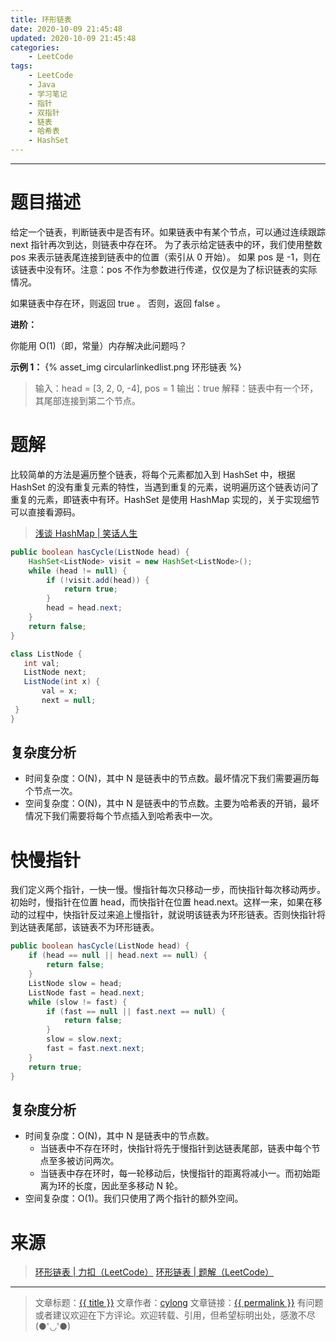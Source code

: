 ```yaml
---
title: 环形链表
date: 2020-10-09 21:45:48
updated: 2020-10-09 21:45:48
categories:
    - LeetCode
tags:
    - LeetCode
    - Java
    - 学习笔记
    - 指针
    - 双指针
    - 链表
    - 哈希表
    - HashSet
---
```

---

# 题目描述

给定一个链表，判断链表中是否有环。如果链表中有某个节点，可以通过连续跟踪 next 指针再次到达，则链表中存在环。 为了表示给定链表中的环，我们使用整数 pos 来表示链表尾连接到链表中的位置（索引从 0 开始）。 如果 pos 是 -1，则在该链表中没有环。注意：pos 不作为参数进行传递，仅仅是为了标识链表的实际情况。

如果链表中存在环，则返回 true 。 否则，返回 false 。

**进阶：**

你能用 O(1)（即，常量）内存解决此问题吗？

**示例 1：**
{% asset_img circularlinkedlist.png 环形链表 %}
> 输入：head = [3, 2, 0, -4], pos = 1
> 输出：true
> 解释：链表中有一个环，其尾部连接到第二个节点。

<!-- more -->

# 题解

比较简单的方法是遍历整个链表，将每个元素都加入到 HashSet 中，根据 HashSet 的没有重复元素的特性，当遇到重复的元素，说明遍历这个链表访问了重复的元素，即链表中有环。HashSet 是使用 HashMap 实现的，关于实现细节可以直接看源码。

> [浅谈 HashMap | 笑话人生][3]

```java
public boolean hasCycle(ListNode head) {
    HashSet<ListNode> visit = new HashSet<ListNode>();
    while (head != null) {
        if (!visit.add(head)) {
            return true;
        }
        head = head.next;
    }
    return false;
}

class ListNode {
   int val;
   ListNode next;
   ListNode(int x) {
       val = x;
       next = null;
 }
}
```

## 复杂度分析

* 时间复杂度：O(N)，其中 N 是链表中的节点数。最坏情况下我们需要遍历每个节点一次。
* 空间复杂度：O(N)，其中 N 是链表中的节点数。主要为哈希表的开销，最坏情况下我们需要将每个节点插入到哈希表中一次。

# 快慢指针

我们定义两个指针，一快一慢。慢指针每次只移动一步，而快指针每次移动两步。初始时，慢指针在位置 head，而快指针在位置 head.next。这样一来，如果在移动的过程中，快指针反过来追上慢指针，就说明该链表为环形链表。否则快指针将到达链表尾部，该链表不为环形链表。

```java
public boolean hasCycle(ListNode head) {
    if (head == null || head.next == null) {
        return false;
    }
    ListNode slow = head;
    ListNode fast = head.next;
    while (slow != fast) {
        if (fast == null || fast.next == null) {
            return false;
        }
        slow = slow.next;
        fast = fast.next.next;
    }
    return true;
}
```

## 复杂度分析

* 时间复杂度：O(N)，其中 N 是链表中的节点数。
  * 当链表中不存在环时，快指针将先于慢指针到达链表尾部，链表中每个节点至多被访问两次。
  * 当链表中存在环时，每一轮移动后，快慢指针的距离将减小一。而初始距离为环的长度，因此至多移动 N 轮。
* 空间复杂度：O(1)。我们只使用了两个指针的额外空间。

# 来源

> [环形链表 | 力扣（LeetCode）][1]
> [环形链表 | 题解（LeetCode）][2]

---

> 文章标题：<a href='{{ permalink }}' title='{{ title }}' >{{ title }}</a>
> 文章作者：[cylong](http://www.cylong.com/about/ "cylong")
> 文章链接：<a href='{{ permalink }}' title='{{ title }}' >{{ permalink }}</a>
> 有问题或者建议欢迎在下方评论。欢迎转载、引用，但希望标明出处，感激不尽(●'◡'●)

[1]: https://leetcode-cn.com/problems/linked-list-cycle/ "环形链表 | 力扣（LeetCode）"
[2]: https://leetcode-cn.com/problems/linked-list-cycle/solution/huan-xing-lian-biao-by-leetcode-solution/ "环形链表 | 题解（LeetCode）"
[3]: /blog/2019/09/10/hashmap/ "浅谈 HashMap | 笑话人生"